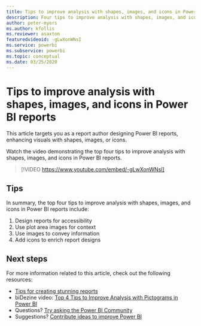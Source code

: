 ```yaml
---
title: Tips to improve analysis with shapes, images, and icons in Power BI reports
description: Four tips to improve analysis with shapes, images, and icons in Power BI report visuals, in Power BI Desktop or the Power BI service.
author: peter-myers
ms.author: kfollis
ms.reviewer: asaxton
featuredvideoid: -gLwXonWNsI
ms.service: powerbi
ms.subservice: powerbi
ms.topic: conceptual
ms.date: 03/25/2020
---
```


# Tips to improve analysis with shapes, images, and icons in Power BI reports

This article targets you as a report author designing Power BI reports, enhancing visuals with shapes, images, or icons.

Watch the video demonstrating the top four tips to improve analysis with shapes, images, and icons in Power BI reports.

> [!VIDEO https://www.youtube.com/embed/-gLwXonWNsI]

## Tips

In summary, the top four tips to improve analysis with shapes, images, and icons in Power BI reports include:

1. Design reports for accessibility
1. Use plot area images for context
1. Use images to convey information
1. Add icons to enrich report designs

## Next steps

For more information related to this article, check out the following resources:

- [Tips for creating stunning reports](../create-reports/desktop-tips-and-tricks-for-creating-reports.md)
- biDezine video: [Top 4 Tips to Improve Analysis with Pictograms in Power BI](https://www.youtube.com/watch?v=-gLwXonWNsI)
- Questions? [Try asking the Power BI Community](https://community.powerbi.com/)
- Suggestions? [Contribute ideas to improve Power BI](https://ideas.powerbi.com/)

